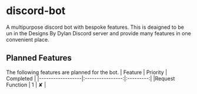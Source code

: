 # discord-bot
A multipurpose discord bot with bespoke features. This is deaigned to be un in the Designs By Dylan Discord server and provide many features in one convenient place. 

## Planned Features
The following features are planned for the bot. 
| Feature          | Priority         | Completed |
|------------------|:----------------:|:---------:|
|Request Function  | 1                | ✘         |
